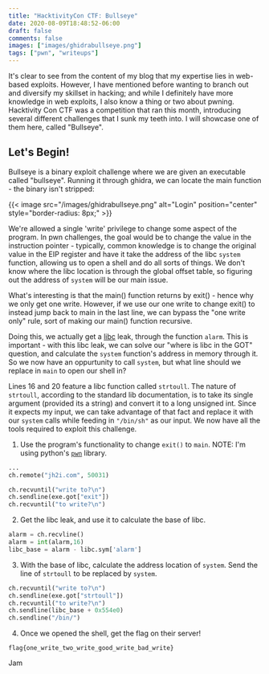 ```yaml
---
title: "HacktivityCon CTF: Bullseye"
date: 2020-08-09T18:48:52-06:00
draft: false
comments: false
images: ["images/ghidrabullseye.png"]
tags: ["pwn", "writeups"]
---
```


It's clear to see from the content of my blog that my expertise lies in web-based exploits. However, I have mentioned before wanting to branch out and diversify my skillset in hacking; and while I definitely have more knowledge in web exploits, I also know a thing or two about pwning. Hacktivity Con CTF was a competition that ran this month, introducing several different challenges that I sunk my teeth into. I will showcase one of them here, called "Bullseye".

## Let's Begin!

Bullseye is a binary exploit challenge where we are given an executable called "bullseye". Running it through ghidra, we can locate the main function - the binary isn't stripped:

{{< image src="/images/ghidrabullseye.png" alt="Login" position="center" style="border-radius: 8px;" >}}

We're allowed a single 'write' privilege to change some aspect of the program. In pwn challenges, the goal would be to change the value in the instruction pointer - typically, common knowledge is to change the original value in the EIP register and have it take the address of the libc ``system`` function, allowing us to open a shell and do all sorts of things. We don't know where the libc location is through the global offset table, so figuring out the address of ``system`` will be our main issue. 

What's interesting is that the main() function returns by exit() - hence why we only get one write. However, if we use our one write to change exit() to instead jump back to main in the last line, we can bypass the "one write only" rule, sort of making our main() function recursive. 

Doing this, we actually get a [libc](https://www.gnu.org/software/libc/) leak, through the function ``alarm``. This is important - with this libc leak, we can solve our "where is libc in the GOT" question, and calculate the ``system`` function's address in memory through it.
So we now have an oppurtunity to call ``system``, but what line should we replace in ``main`` to open our shell in?

Lines 16 and 20 feature a libc function called ``strtoull``. The nature of ``strtoull``, according to the standard lib documentation, is to take its single argument (provided its a string) and convert it to a long unsigned int. Since it expects my input, we can take advantage of that fact and replace it with our ``system`` calls while feeding in ``"/bin/sh"`` as our input.
We now have all the tools required to exploit this challenge.

1. Use the program's functionality to change ``exit()`` to ``main``. NOTE: I'm using python's [``pwn``](http://docs.pwntools.com/en/stable/) library.

```python
...
ch.remote("jh2i.com", 50031)

ch.recvuntil("write to?\n")
ch.sendline(exe.got["exit"])
ch.recvuntil("to write?\n")
```

2. Get the libc leak, and use it to calculate the base of libc. 

```python
alarm = ch.recvline()
alarm = int(alarm,16)
libc_base = alarm - libc.sym['alarm']
```

3. With the base of libc, calculate the address location of ``system``. Send the line of ``strtoull`` to be replaced by ``system``.

```python
ch.recvuntil("write to?\n")
ch.sendline(exe.got["strtoull"])
ch.recvuntil("to write?\n")
ch.sendline(libc_base + 0x554e0)
ch.sendline("/bin/")
```

4. Once we opened the shell, get the flag on their server!

``flag{one_write_two_write_good_write_bad_write}``

Jam